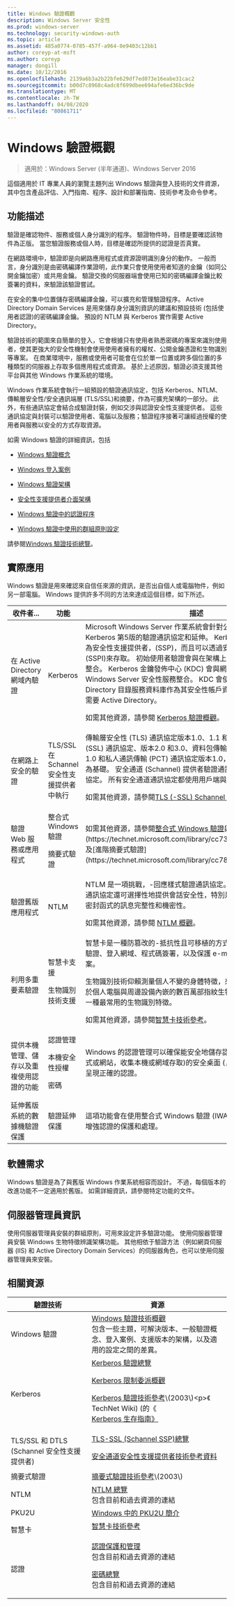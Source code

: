 ```yaml
---
title: Windows 驗證概觀
description: Windows Server 安全性
ms.prod: windows-server
ms.technology: security-windows-auth
ms.topic: article
ms.assetid: 485a0774-0785-457f-a964-0e9403c12bb1
author: coreyp-at-msft
ms.author: coreyp
manager: dongill
ms.date: 10/12/2016
ms.openlocfilehash: 2139a6b3a2b22bfe629df7ed073e16eabe31cac2
ms.sourcegitcommit: b00d7c8968c4adc8f699dbee694afe6ed36bc9de
ms.translationtype: MT
ms.contentlocale: zh-TW
ms.lasthandoff: 04/08/2020
ms.locfileid: "80861711"
---
```

# <a name="windows-authentication-overview"></a>Windows 驗證概觀

>適用於：Windows Server (半年通道)、Windows Server 2016

這個適用於 IT 專業人員的瀏覽主題列出 Windows 驗證與登入技術的文件資源，其中包含產品評估、入門指南、程序、設計和部署指南、技術參考及命令參考。

## <a name="feature-description"></a>功能描述
驗證是確認物件、服務或個人身分識別的程序。 驗證物件時，目標是要確認該物件為正版。 當您驗證服務或個人時，目標是確認所提供的認證是否真實。

在網路環境中，驗證即是向網路應用程式或資源證明識別身分的動作。 一般而言，身分識別是由密碼編譯作業證明，此作業只會使用使用者知道的金鑰（如同公開金鑰加密）或共用金鑰。 驗證交換的伺服器端會使用已知的密碼編譯金鑰比較簽署的資料，來驗證該驗證嘗試。

在安全的集中位置儲存密碼編譯金鑰，可以擴充和管理驗證程序。 Active Directory Domain Services 是用來儲存身分識別資訊的建議和預設技術 \(包括使用者認證\)的密碼編譯金鑰。 預設的 NTLM 與 Kerberos 實作需要 Active Directory。

驗證技術的範圍來自簡單的登入，它會根據只有使用者熟悉密碼的專案來識別使用者，使其更強大的安全性機制會使用使用者擁有的權杖、公開金鑰憑證和生物識別等專案。 在商業環境中，服務或使用者可能會在位於單一位置或跨多個位置的多種類型的伺服器上存取多個應用程式或資源。 基於上述原因，驗證必須支援其他平台與其他 Windows 作業系統的環境。

Windows 作業系統會執行一組預設的驗證通訊協定，包括 Kerberos、NTLM、傳輸層安全性\/安全通訊端層 \(TLS\/SSL\)和摘要，作為可擴充架構的一部分。 此外，有些通訊協定會結合成驗證封裝，例如交涉與認證安全性支援提供者。 這些通訊協定與封裝可以驗證使用者、電腦以及服務；驗證程序接著可讓經過授權的使用者與服務以安全的方式存取資源。

如需 Windows 驗證的詳細資訊，包括

-   [Windows 驗證概念](windows-authentication-concepts.md)

-   [Windows 登入案例](windows-logon-scenarios.md)

-   [Windows 驗證架構](windows-authentication-architecture.md)

-   [安全性支援提供者介面架構](security-support-provider-interface-architecture.md)

-   [Windows 驗證中的認證程序](credentials-processes-in-windows-authentication.md)

-   [Windows 驗證中使用的群組原則設定](group-policy-settings-used-in-windows-authentication.md)

請參閱[Windows 驗證技術總覽](windows-authentication-technical-overview.md)。

## <a name="practical-applications"></a>實際應用
Windows 驗證是用來確認來自信任來源的資訊，是否出自個人或電腦物件，例如另一部電腦。 Windows 提供許多不同的方法來達成這個目標，如下所述。

|收件者...|功能|描述|
|----|------|--------|
|在 Active Directory 網域內驗證|Kerberos|Microsoft Windows&nbsp;Server 作業系統會針對公開金鑰驗證執行 Kerberos 第5版的驗證通訊協定和延伸。 Kerberos 驗證用戶端會實作為安全性支援提供者，\(SSP\)，而且可以透過安全性支援提供者介面 \(SSPI\)來存取。 初始使用者驗證會與在架構上的 Winlogon 單一登入\-整合。 Kerberos 金鑰發佈中心 \(KDC\) 會與網域控制站上執行的其他 Windows Server 安全性服務整合。 KDC 會使用網域的 Active Directory 目錄服務資料庫作為其安全性帳戶資料庫。 預設的 Kerberos 需要 Active Directory。<p>如需其他資源，請參閱 [Kerberos 驗證概觀](../kerberos/kerberos-authentication-overview.md)。|
|在網路上安全的驗證|TLS\/SSL 在 Schannel 安全性支援提供者中執行|傳輸層安全性 \(TLS\) 通訊協定版本1.0、1.1 和1.2、安全通訊端層 \(SSL\) 通訊協定、版本2.0 和3.0、資料包傳輸層安全性通訊協定版本1.0 和私人通訊傳輸 \(PCT\) 通訊協定版本1.0，都是以公開金鑰密碼編譯為基礎。 安全通道 \(Schannel\) 提供者驗證通訊協定套件提供這些通訊協定。 所有安全通道通訊協定都使用用戶端與伺服器模型。<p>如需其他資源，請參閱[TLS &#40;-SSL&#41; Schannel 的 SSP 總覽](../tls/tls-ssl-schannel-ssp-overview.md)。|
|驗證 Web 服務或應用程式|整合式 Windows 驗證<p>摘要式驗證|如需其他資源，請參閱[整合式 Windows 驗證](https://technet.microsoft.com/library/cc758557(v=WS.10).aspx)與[摘要式驗證](https://technet.microsoft.com/library/cc738318(v=ws.10).aspx)以及[進階摘要式驗證](https://technet.microsoft.com/library/cc783131(v=ws.10).aspx)。|
|驗證舊版應用程式|NTLM|NTLM 是一項挑戰，\-回應樣式驗證通訊協定。除了驗證之外，NTLM 通訊協定還可選擇性地提供會話安全性，特別是透過在 NTLM 中簽署和密封函式的訊息完整性和機密性。<p>如需其他資源，請參閱 [NTLM 概觀](../kerberos/ntlm-overview.md)。|
|利用多重要素驗證|智慧卡支援<p>生物識別技術支援|智慧卡是一種防篡改的\-抵抗性且可移植的方式，可為工作（例如用戶端驗證、登入網域、程式碼簽署，以及保護 e\-mail）提供安全性解決方案。<p>生物識別技術仰賴測量個人不變的身體特徵，來唯一識別該位人員。 對於個人電腦與周邊設備內嵌的數百萬部指紋生物識別裝置，指紋是其中一種最常用的生物識別特徵。<p>如需其他資源，請參閱[智慧卡技術參考](https://technet.microsoft.com/itpro/windows/keep-secure/smart-card-windows-smart-card-technical-reference)。 |
|提供本機管理、儲存以及重複使用認證的功能|認證管理<p>本機安全性授權<p>密碼|Windows 的認證管理可以確保能安全地儲存認證。 認證會透過應用程式或網站，收集本機或網域存取\)的安全桌面 \(，以便在每次存取資源時呈現正確的認證。<p>
|延伸舊版系統的數據機驗證保護|驗證延伸保護|這項功能會在使用整合式 Windows 驗證 \(IWA\)，來驗證網路連線時，增強認證的保護和處理。|

## <a name="software-requirements"></a>軟體需求
Windows 驗證是為了與舊版 Windows 作業系統相容而設計。 不過，每個版本的改進功能不一定適用於舊版。 如需詳細資訊，請參閱特定功能的文件。

## <a name="server-manager-information"></a>伺服器管理員資訊
使用伺服器管理員安裝的群組原則，可用來設定許多驗證功能。 使用伺服器管理員安裝 Windows 生物特徵辨識架構功能。 其他相依于驗證方法（例如網頁伺服器 \(IIS\) 和 Active Directory Domain Services）的伺服器角色，也可以使用伺服器管理員來安裝。

## <a name="related-resources"></a>相關資源

|驗證技術|資源|
|----------------|-------|
|Windows 驗證|[Windows 驗證技術概觀](../windows-authentication/windows-authentication-technical-overview.md)<br />包含一些主題，可解決版本、一般驗證概念、登入案例、支援版本的架構，以及適用的設定之間的差異。|
|Kerberos|[Kerberos 驗證總覽](../kerberos/kerberos-authentication-overview.md)<p>[Kerberos 限制委派概觀](../kerberos/kerberos-constrained-delegation-overview.md)<p>[Kerberos 驗證技術參考](https://technet.microsoft.com/library/cc739058(v=ws.10).aspx)\(2003\)<p>《 TechNet Wiki\) \(的《 [Kerberos 生存指南》](https://social.technet.microsoft.com/wiki/contents/articles/4209.kerberos-survival-guide.aspx)|
|TLS\/SSL 和 DTLS \(Schannel 安全性支援提供者\)|[TLS-SSL &#40;Schannel SSP&#41;總覽](../tls/tls-ssl-schannel-ssp-overview.md)<p>[安全通道安全性支援提供者技術參考資料](../tls/schannel-security-support-provider-technical-reference.md)|
|摘要式驗證|[摘要式驗證技術參考](https://technet.microsoft.com/library/cc782794(v=ws.10).aspx)\(2003\)|
|NTLM|[NTLM 總覽](../kerberos/ntlm-overview.md)<br />包含目前和過去資源的連結|
|PKU2U|[Windows 中的 PKU2U 簡介](https://technet.microsoft.com/library/dd560634(v=ws.10).aspx)|
|智慧卡|[智慧卡技術參考](https://technet.microsoft.com/itpro/windows/keep-secure/smart-card-windows-smart-card-technical-reference)<p>
|認證|[認證保護和管理](../credentials-protection-and-management/credentials-protection-and-management.md)<br />包含目前和過去資源的連結<p>[密碼總覽](../kerberos/passwords-overview.md)<br />包含目前和過去資源的連結|


